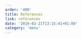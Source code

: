 ```yaml
---
order: '400'
title: References
link: references
date: '2019-03-21T13:15:41+01:00'
category: 'menu'
---
```


